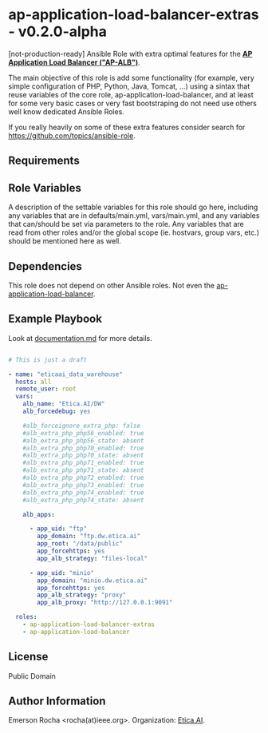 # ap-application-load-balancer-extras - v0.2.0-alpha
[not-production-ready] Ansible Role with extra optimal features for the
**[AP Application Load Balancer ("AP-ALB")](https://github.com/fititnt/ap-application-load-balancer)**.

The main objective of this role is add some functionality (for example, very
simple configuration of PHP, Python, Java, Tomcat, ...) using a sintax that
reuse variables of the core role, ap-application-load-balancer, and at least
for some very basic cases or very fast bootstraping do not need use others well
know dedicated Ansible Roles.

If you really heavily on some of these extra features consider search for
<https://github.com/topics/ansible-role>.

Requirements
------------

<!--
Any pre-requisites that may not be covered by Ansible itself or the role should be mentioned here. For instance, if the role uses the EC2 module, it may be a good idea to mention in this section that the boto package is required.
-->


Role Variables
--------------

A description of the settable variables for this role should go here, including any variables that are in defaults/main.yml, vars/main.yml, and any variables that can/should be set via parameters to the role. Any variables that are read from other roles and/or the global scope (ie. hostvars, group vars, etc.) should be mentioned here as well.

Dependencies
------------

This role does not depend on other Ansible roles. Not even the
[ap-application-load-balancer](https://github.com/fititnt/ap-application-load-balancer).

Example Playbook
----------------

Look at [documentation.md](documentation.md) for more details.

<!--

Including an example of how to use your role (for instance, with variables passed in as parameters) is always nice for users too:

-->

```yml

# This is just a draft

- name: "eticaai_data_warehouse"
  hosts: all
  remote_user: root
  vars:
    alb_name: "Etica.AI/DW"
    alb_forcedebug: yes

    #alb_forceignore_extra_php: false
    #alb_extra_php_php56_enabled: true
    #alb_extra_php_php56_state: absent
    #alb_extra_php_php70_enabled: true
    #alb_extra_php_php70_state: absent
    #alb_extra_php_php71_enabled: true
    #alb_extra_php_php71_state: absent
    #alb_extra_php_php72_enabled: true
    #alb_extra_php_php73_enabled: true
    #alb_extra_php_php74_enabled: true
    #alb_extra_php_php74_state: absent

    alb_apps:

      - app_uid: "ftp"
        app_domain: "ftp.dw.etica.ai"
        app_root: "/data/public"
        app_forcehttps: yes
        app_alb_strategy: "files-local"

      - app_uid: "minio"
        app_domain: "minio.dw.etica.ai"
        app_forcehttps: yes
        app_alb_strategy: "proxy"
        app_alb_proxy: "http://127.0.0.1:9091"

  roles:
    - ap-application-load-balancer-extras
    - ap-application-load-balancer
```

License
-------

Public Domain

Author Information
------------------

Emerson Rocha <rocha(at)ieee.org>. Organization: [Etica.AI](https://etica.ai).
